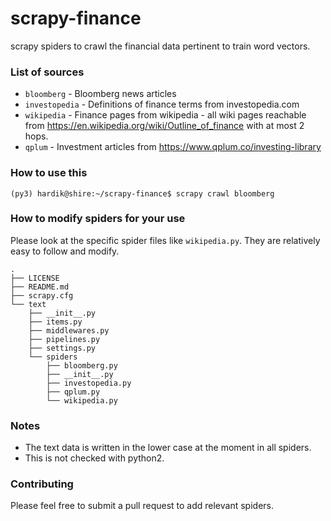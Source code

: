 # scrapy-finance
scrapy spiders to crawl the financial data pertinent to train word vectors.

### List of sources
* `bloomberg` - Bloomberg news articles
* `investopedia` - Definitions of finance terms from investopedia.com
* `wikipedia` - Finance pages from wikipedia - all wiki pages reachable from https://en.wikipedia.org/wiki/Outline_of_finance with at most 2 hops.
* `qplum` - Investment articles from https://www.qplum.co/investing-library

### How to use this
```
(py3) hardik@shire:~/scrapy-finance$ scrapy crawl bloomberg
```

### How to modify spiders for your use
Please look at the specific spider files like `wikipedia.py`. They are relatively easy to follow and modify.
```
.
├── LICENSE
├── README.md
├── scrapy.cfg
└── text
    ├── __init__.py
    ├── items.py
    ├── middlewares.py
    ├── pipelines.py
    ├── settings.py
    └── spiders
        ├── bloomberg.py
        ├── __init__.py
        ├── investopedia.py
        ├── qplum.py
        └── wikipedia.py
```

### Notes
* The text data is written in the lower case at the moment in all spiders.
* This is not checked with python2.

### Contributing
Please feel free to submit a pull request to add relevant spiders.
